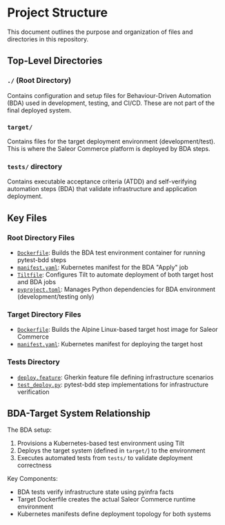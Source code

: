 # Project Structure

This document outlines the purpose and organization of files and directories in this repository.

## Top-Level Directories

### `./` (Root Directory)
Contains configuration and setup files for Behaviour-Driven Automation (BDA) used in development, testing, and CI/CD. These are not part of the final deployed system.

### `target/`
Contains files for the target deployment environment (development/test). This is where the Saleor Commerce platform is deployed by BDA steps.

### `tests/` directory
Contains executable acceptance criteria (ATDD) and self-verifying automation steps (BDA) that validate infrastructure and application deployment.

## Key Files

### Root Directory Files
- [`Dockerfile`](./Dockerfile): Builds the BDA test environment container for running pytest-bdd steps
- [`manifest.yaml`](./manifest.yaml): Kubernetes manifest for the BDA "Apply" job
- [`Tiltfile`](./Tiltfile): Configures Tilt to automate deployment of both target host and BDA jobs
- [`pyproject.toml`](./pyproject.toml): Manages Python dependencies for BDA environment (development/testing only)

### Target Directory Files
- [`Dockerfile`](./target/Dockerfile): Builds the Alpine Linux-based target host image for Saleor Commerce
- [`manifest.yaml`](./target/manifest.yaml): Kubernetes manifest for deploying the target host

### Tests Directory
- [`deploy.feature`](./tests/deploy.feature): Gherkin feature file defining infrastructure scenarios
- [`test_deploy.py`](./tests/test_deploy.py): pytest-bdd step implementations for infrastructure verification

## BDA-Target System Relationship

The BDA setup:
1. Provisions a Kubernetes-based test environment using Tilt
2. Deploys the target system (defined in `target/`) to the environment
3. Executes automated tests from `tests/` to validate deployment correctness

Key Components:
- BDA tests verify infrastructure state using pyinfra facts
- Target Dockerfile creates the actual Saleor Commerce runtime environment
- Kubernetes manifests define deployment topology for both systems
